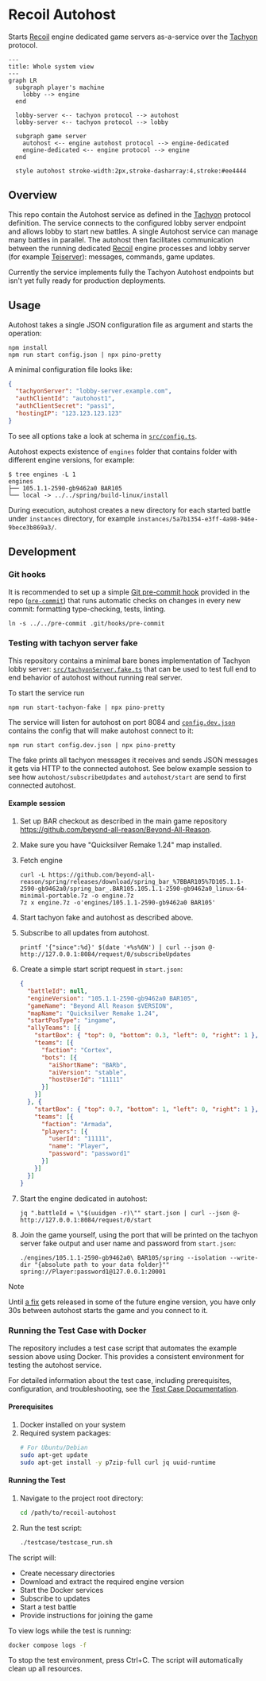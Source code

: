 # Recoil Autohost

Starts [Recoil] engine dedicated game servers as-a-service over the [Tachyon] protocol.

```mermaid
---
title: Whole system view
---
graph LR
  subgraph player's machine
    lobby --> engine
  end

  lobby-server <-- tachyon protocol --> autohost
  lobby-server <-- tachyon protocol --> lobby

  subgraph game server
    autohost <-- engine autohost protocol --> engine-dedicated
    engine-dedicated <-- engine protocol --> engine
  end

  style autohost stroke-width:2px,stroke-dasharray:4,stroke:#ee4444
```

## Overview

This repo contain the Autohost service as defined in the [Tachyon] protocol
definition. The service connects to the configured lobby server endpoint and
allows lobby to start new battles. A single Autohost service can manage many
battles in parallel. The autohost then facilitates communication between the
running dedicated [Recoil] engine processes and lobby server (for example
[Teiserver]): messages, commands, game updates.

Currently the service implements fully the Tachyon Autohost endpoints but isn't
yet fully ready for production deployments.

## Usage

Autohost takes a single JSON configuration file as argument and starts the
operation:

```shell
npm install
npm run start config.json | npx pino-pretty
```

A minimal configuration file looks like:

<!-- prettier-ignore -->
```json
{
  "tachyonServer": "lobby-server.example.com",
  "authClientId": "autohost1",
  "authClientSecret": "pass1",
  "hostingIP": "123.123.123.123"
}
```

To see all options take a look at schema in [`src/config.ts`](./src/config.ts).

Autohost expects existence of `engines` folder that contains folder with
different engine versions, for example:

```console
$ tree engines -L 1
engines
├── 105.1.1-2590-gb9462a0 BAR105
└── local -> ../../spring/build-linux/install
```

During execution, autohost creates a new directory for each started battle
under `instances` directory, for example `instances/5a7b1354-e3ff-4a98-946e-9bece3b869a3/`.

## Development

### Git hooks

It is recommended to set up a simple [Git pre-commit hook](https://git-scm.com/book/ms/v2/Customizing-Git-Git-Hooks)
provided in the repo ([`pre-commit`](./pre-commit)) that runs automatic checks
on changes in every new commit: formatting type-checking, tests, linting.

```shell
ln -s ../../pre-commit .git/hooks/pre-commit
```

### Testing with tachyon server fake

This repository contains a minimal bare bones implementation of Tachyon lobby
server: [`src/tachyonServer.fake.ts`](./src/tachyonServer.fake.ts) that can be
used to test full end to end behavior of autohost without running real server.

To start the service run

```
npm run start-tachyon-fake | npx pino-pretty
```

The service will listen for autohost on port 8084 and [`config.dev.json`](./config.dev.json)
contains the config that will make autohost connect to it:

```
npm run start config.dev.json | npx pino-pretty
```

The fake prints all tachyon messages it receives and sends JSON messages it
gets via HTTP to the connected autohost. See below example session to see how
`autohost/subscribeUpdates` and `autohost/start` are send to first connected
autohost.

#### Example session

1. Set up BAR checkout as described in the main game repository
   https://github.com/beyond-all-reason/Beyond-All-Reason.
2. Make sure you have "Quicksilver Remake 1.24" map installed.
3. Fetch engine

    ```shell
    curl -L https://github.com/beyond-all-reason/spring/releases/download/spring_bar_%7BBAR105%7D105.1.1-2590-gb9462a0/spring_bar_.BAR105.105.1.1-2590-gb9462a0_linux-64-minimal-portable.7z -o engine.7z
    7z x engine.7z -o'engines/105.1.1-2590-gb9462a0 BAR105'
    ```

4. Start tachyon fake and autohost as described above.
5. Subscribe to all updates from autohost.

    ```shell
    printf '{"since":%d}' $(date '+%s%6N') | curl --json @- http://127.0.0.1:8084/request/0/subscribeUpdates
    ```

6. Create a simple start script request in `start.json`:

    <!-- prettier-ignore -->
    ```json
    {
      "battleId": null,
      "engineVersion": "105.1.1-2590-gb9462a0 BAR105",
      "gameName": "Beyond All Reason $VERSION",
      "mapName": "Quicksilver Remake 1.24",
      "startPosType": "ingame",
      "allyTeams": [{
        "startBox": { "top": 0, "bottom": 0.3, "left": 0, "right": 1 },
        "teams": [{
          "faction": "Cortex",
          "bots": [{
            "aiShortName": "BARb",
            "aiVersion": "stable",
            "hostUserId": "11111"
          }]
        }]
      }, {
        "startBox": { "top": 0.7, "bottom": 1, "left": 0, "right": 1 },
        "teams": [{
          "faction": "Armada",
          "players": [{
            "userId": "11111",
            "name": "Player",
            "password": "password1"
          }]
        }]
      }]
    }
    ```

7. Start the engine dedicated in autohost:

    ```shell
    jq ".battleId = \"$(uuidgen -r)\"" start.json | curl --json @- http://127.0.0.1:8084/request/0/start
    ```

8. Join the game yourself, using the port that will be printed on the tachyon
   server fake output and user name and password from `start.json`:

    ```shell
    ./engines/105.1.1-2590-gb9462a0\ BAR105/spring --isolation --write-dir "{absolute path to your data folder}""  spring://Player:password1@127.0.0.1:20001
    ```

> [!NOTE]
> Until [a fix](https://github.com/beyond-all-reason/spring/pull/1876) gets
> released in some of the future engine version, you have only 30s between
> autohost starts the game and you connect to it.

### Running the Test Case with Docker

The repository includes a test case script that automates the example session above using Docker. This provides a consistent environment for testing the autohost service.

For detailed information about the test case, including prerequisites, configuration, and troubleshooting, see the [Test Case Documentation](./testcase/README.md).

#### Prerequisites

1. Docker installed on your system
2. Required system packages:
   ```bash
   # For Ubuntu/Debian
   sudo apt-get update
   sudo apt-get install -y p7zip-full curl jq uuid-runtime
   ```

#### Running the Test

1. Navigate to the project root directory:
   ```bash
   cd /path/to/recoil-autohost
   ```

2. Run the test script:
   ```bash
   ./testcase/testcase_run.sh
   ```

The script will:
- Create necessary directories
- Download and extract the required engine version
- Start the Docker services
- Subscribe to updates
- Start a test battle
- Provide instructions for joining the game

To view logs while the test is running:
```bash
docker compose logs -f
```

To stop the test environment, press Ctrl+C. The script will automatically clean up all resources.

[Recoil]: https://github.com/beyond-all-reason/spring
[Tachyon]: https://github.com/beyond-all-reason/tachyon
[Teiserver]: https://github.com/beyond-all-reason/teiserver
